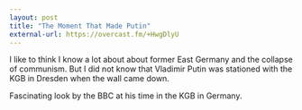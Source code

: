 ```yaml
---
layout: post
title: "The Moment That Made Putin"
external-url: https://overcast.fm/+HwgDlyU
---
```


I like to think I know a lot about about former East Germany and the collapse of communism. But I did not know that  Vladimir Putin was stationed with the KGB in Dresden when the wall came down.

Fascinating look by the BBC at his time in the KGB in Germany. 